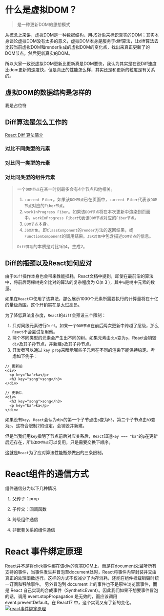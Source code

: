 # 什么是虚拟DOM？

>  是一种更新DOM的思想模式

从概念上来讲，虚拟DOM是一种数据结构，用JS对象来标识真实的DOM；其实本身谈论虚拟DOM没有太多的意义，虚拟DOM本身是服务于diff算法，让diff算法去比较当前虚拟DOM和render生成的虚拟DOM的变化点，找出来真正更新了的DOM节点，然后更新真实的DOM。

所以大家一致说虚拟DOM更新比更新真是DOM要快，我认为其实是在说Diff速度比dom更新的速度快，但是真正的性能怎么样，其实还是和更新的粒度是有关系的。

## 虚拟DOM的数据结构是怎样的

我是占位符

## Diff算法是怎么工作的

[React Diff 算法简介](https://zh-hans.reactjs.org/docs/reconciliation.html#the-diffing-algorithm)

###  对比不同类型的元素

### 对比同一类型的元素

### 对比同类型的组件元素

> 一个`DOM节点`在某一时刻最多会有4个节点和他相关。
>
> 1. `current Fiber`。如果该`DOM节点`已在页面中，`current Fiber`代表该`DOM节点`对应的`Fiber节点`。
> 2. `workInProgress Fiber`。如果该`DOM节点`将在本次更新中渲染到页面中，`workInProgress Fiber`代表该`DOM节点`对应的`Fiber节点`。
> 3. `DOM节点`本身。
> 4. `JSX对象`。即`ClassComponent`的`render`方法的返回结果，或`FunctionComponent`的调用结果。`JSX对象`中包含描述`DOM节点`的信息。
>
> `Diff算法`的本质是对比1和4，生成2。

## Diff的瓶颈以及React如何应对

由于`Diff`操作本身也会带来性能损耗，React文档中提到，即使在最前沿的算法中，将前后两棵树完全比对的算法的复杂程度为 O(n 3 )，其中`n`是树中元素的数量。

如果在`React`中使用了该算法，那么展示1000个元素所需要执行的计算量将在十亿的量级范围。这个开销实在是太过高昂。

为了降低算法复杂度，`React`的`diff`会预设三个限制：

1. 只对同级元素进行`Diff`。如果一个`DOM节点`在前后两次更新中跨越了层级，那么`React`不会尝试复用他。
2. 两个不同类型的元素会产生出不同的树。如果元素由`div`变为`p`，React会销毁`div`及其子孙节点，并新建`p`及其子孙节点。
3. 开发者可以通过 `key prop`来暗示哪些子元素在不同的渲染下能保持稳定。考虑如下例子：

```
// 更新前
<div>
  <p key="ka">ka</p>
  <h3 key="song">song</h3>
</div>

// 更新后
<div>
  <h3 key="song">song</h3>
  <p key="ka">ka</p>
</div>
```

如果没有`key`，`React`会认为`div`的第一个子节点由`p`变为`h3`，第二个子节点由`h3`变为`p`。这符合限制2的设定，会销毁并新建。

但是当我们用`key`指明了节点前后对应关系后，`React`知道`key === "ka"`的`p`在更新后还存在，所以`DOM节点`可以复用，只是需要交换下顺序。

这就是`React`为了应对算法性能瓶颈做出的三条限制。

# React组件的通信方式

组件通信分为以下几种情况

1. 父传子：prop

2. 子传父：回调函数
3. 跨级组件通信
4. 非嵌套关系的组件通信

# React 事件绑定原理

React并不是将click事件绑在该div的真实DOM上，而是在document处监听所有支持的事件，当事件发生并冒泡至document处时，React将事件内容封装并交由真正的处理函数运行。这样的方式不仅减少了内存消耗，还能在组件挂载销毁时统一订阅和移除事件。
另外冒泡到 document 上的事件也不是原生浏览器事件，而是 React 自己实现的合成事件（SyntheticEvent）。因此我们如果不想要事件冒泡的话，调用 event.stopPropagation 是无效的，而应该调用 event.preventDefault。在 React17 中，这个实现又有了新的变化。
[![react事件绑定原理](https://camo.githubusercontent.com/4b62f65c1fe2a41a2acbcb13fd9f50a0c388c683/687474703a2f2f696d672d7374617469632e796964656e6778756574616e672e636f6d2f77786170702f69737375652d696d672f7169642d31372e706e67)](https://camo.githubusercontent.com/4b62f65c1fe2a41a2acbcb13fd9f50a0c388c683/687474703a2f2f696d672d7374617469632e796964656e6778756574616e672e636f6d2f77786170702f69737375652d696d672f7169642d31372e706e67)

